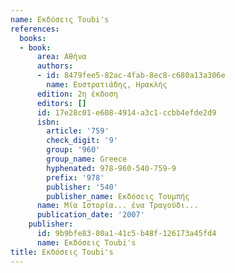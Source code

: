 ```yaml
---
name: Εκδόσεις Toubi's
references:
  books:
  - book:
      area: Αθήνα
      authors:
      - id: 8479fee5-82ac-4fab-8ec8-c680a13a306e
        name: Ευστρατιάδης, Ηρακλής
      edition: 2η έκδοση
      editors: []
      id: 17e28c01-e608-4914-a3c1-ccbb4efde2d9
      isbn:
        article: '759'
        check_digit: '9'
        group: '960'
        group_name: Greece
        hyphenated: 978-960-540-759-9
        prefix: '978'
        publisher: '540'
        publisher_name: Εκδόσεις Τουμπής
      name: Μία Ιστορία... ένα Τραγούδι...
      publication_date: '2007'
    publisher:
      id: 9b9bfe83-80a1-41c5-b48f-126173a45fd4
      name: Εκδόσεις Toubi's
title: Εκδόσεις Toubi's
---
```


